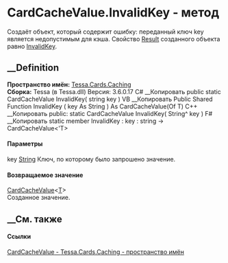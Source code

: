 # CardCacheValue<T>.InvalidKey - метод
Создаёт объект, который содержит ошибку: переданный ключ key является
недопустимым для кэша. Свойство
[Result](P_Tessa_Cards_Caching_CardCacheValue_1_Result.htm) созданного объекта
равно [InvalidKey](T_Tessa_Cards_Caching_CardCacheResult.htm).
## __Definition
 **Пространство имён:** [Tessa.Cards.Caching](N_Tessa_Cards_Caching.htm)  
 **Сборка:** Tessa (в Tessa.dll) Версия: 3.6.0.17
C# __Копировать
     public static CardCacheValue<T> InvalidKey(
    	string key
    )
VB __Копировать
     Public Shared Function InvalidKey ( 
    	key As String
    ) As CardCacheValue(Of T)
C++ __Копировать
     public:
    static CardCacheValue<T> InvalidKey(
    	String^ key
    )
F# __Копировать
     static member InvalidKey : 
            key : string -> CardCacheValue<'T> 
#### Параметры
key [String](https://learn.microsoft.com/dotnet/api/system.string)
    Ключ, по которому было запрошено значение.
#### Возвращаемое значение
[CardCacheValue](T_Tessa_Cards_Caching_CardCacheValue_1.htm)<[T](T_Tessa_Cards_Caching_CardCacheValue_1.htm)>  
Созданное значение.
##  __См. также
#### Ссылки
[CardCacheValue<T> \- ](T_Tessa_Cards_Caching_CardCacheValue_1.htm)
[Tessa.Cards.Caching - пространство имён](N_Tessa_Cards_Caching.htm)
